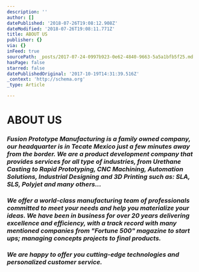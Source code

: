 ```yaml
---
description: ''
author: []
datePublished: '2018-07-26T19:08:12.908Z'
dateModified: '2018-07-26T19:08:11.771Z'
title: ABOUT US
publisher: {}
via: {}
inFeed: true
sourcePath: _posts/2017-07-24-0997b923-0e62-4840-9663-5a5a1bfb5f25.md
hasPage: false
starred: false
datePublishedOriginal: '2017-10-19T14:31:39.516Z'
_context: 'http://schema.org'
_type: Article

---
```

# ABOUT US

### _Fusion Prototype Manufacturing is a family owned company, our headquarter is in Tecate Mexico just a few minutes away from the border. We are a product development company that provides services for all type of industries, from Urethane Casting to Rapid Prototyping, CNC Machining, Automation Solutions, Industrial Designing and 3D Printing such as: SLA, SLS, Polyjet and many others..._

### _We offer a world-class manufacturing team of professionals committed to meet your needs and help you materialize your ideas. We have been in business for over 20 years delivering excellence and efficiency, with a track record with many mentioned companies from "Fortune 500" magazine to start ups; managing concepts projects to final products._

### _We are happy to offer you cutting-edge technologies and personalized customer service._